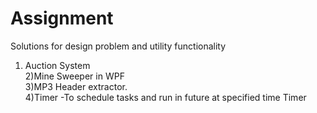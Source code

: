# Assignment
Solutions for design problem and utility functionality
1) Auction System  
2)Mine Sweeper in WPF  
3)MP3 Header extractor.  
4)Timer -To schedule tasks and run in future at specified time Timer  


